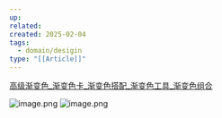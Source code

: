 ```yaml
---
up: 
related: 
created: 2025-02-04
tags:
  - domain/desigin
type: "[[Article]]"
---
```

[高级渐变色\_渐变色卡\_渐变色搭配\_渐变色工具\_渐变色组合](https://peiseka.com/changyongjianbian.html)

![image.png](https://s1.vika.cn/space/2025/02/04/b7ad0b78d0f14f73b2d37c23bc3c0c61)
![image.png](https://s1.vika.cn/space/2025/02/04/84ae77b03c3e49e79dfa3f0806a6f8eb)
